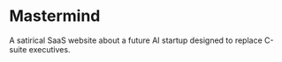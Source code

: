 # Mastermind
A satirical SaaS website about a future AI startup designed to replace C-suite executives.
